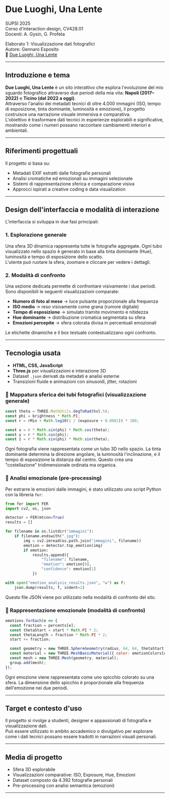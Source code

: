 # Due Luoghi, Una Lente

SUPSI 2025\
Corso d'interaction design, CV428.01\
Docenti: A. Gysin, G. Profeta

Elaborato 1: Visualizzazione dati fotografici\
Autore: Gennaro Esposito\
🔗 [Due Luoghi, Una Lente]([INSERISCI_LINK_GITHUB_PAGES](https://gennespo.github.io/Me_Myself_and_AI/))

---

## Introduzione e tema

**Due Luoghi, Una Lente** è un sito interattivo che esplora l'evoluzione del mio sguardo fotografico attraverso due periodi della mia vita: **Napoli (2017–2022)** e **Ticino (dal 2022 a oggi)**.\
Attraverso l'analisi dei metadati tecnici di oltre 4.000 immagini (ISO, tempo di esposizione, tinta dominante, luminosità e emozione), il progetto costruisce una narrazione visuale immersiva e comparativa.\
L'obiettivo è trasformare dati tecnici in esperienze esplorabili e significative, mostrando come i numeri possano raccontare cambiamenti interiori e ambientali.

---

## Riferimenti progettuali

Il progetto si basa su:

- Metadati EXIF estratti dalle fotografie personali
- Analisi cromatiche ed emozionali su immagini selezionate
- Sistemi di rappresentazione sferica e comparazione visiva
- Approcci ispirati a creative coding e data visualization

---

## Design dell'interfaccia e modalità di interazione

L'interfaccia si sviluppa in due fasi principali:

### 1. **Esplorazione generale**

Una sfera 3D dinamica rappresenta tutte le fotografie aggregate. Ogni tubo visualizzato nello spazio è generato in base alla tinta dominante (Hue), luminosità e tempo di esposizione dello scatto.\
L'utente può ruotare la sfera, zoomare e cliccare per vedere i dettagli.

### 2. **Modalità di confronto**

Una sezione dedicata permette di confrontare visivamente i due periodi. Sono disponibili le seguenti visualizzazioni comparate:

- **Numero di foto al mese** → luce pulsante proporzionale alla frequenza
- **ISO medio** → reso visivamente come grana (rumore digitale)
- **Tempo di esposizione** → simulato tramite movimento e nitidezza
- **Hue dominante** → distribuzione cromatica segmentata su sfera
- **Emozioni percepite** → sfera colorata divisa in percentuali emozionali

Le etichette dinamiche e il box testuale contestualizzano ogni confronto.

---

## Tecnologia usata

- **HTML, CSS, JavaScript**
- **Three.js** per visualizzazioni e interazione 3D
- Dataset `.json` derivati da metadati e analisi esterne
- Transizioni fluide e animazioni con sinusoidi, jitter, rotazioni

### 📌 Mappatura sferica dei tubi fotografici (visualizzazione generale)

```js
const theta = THREE.MathUtils.degToRad(hsl.h);
const phi = brightness * Math.PI;
const r = rMin + Math.log10(1 / (exposure + 0.0001)) * 100;

const x = r * Math.sin(phi) * Math.cos(theta);
const y = r * Math.cos(phi);
const z = r * Math.sin(phi) * Math.sin(theta);
```

Ogni fotografia viene rappresentata come un tubo 3D nello spazio. La tinta dominante determina la direzione angolare, la luminosità l'inclinazione, e il tempo di esposizione la distanza dal centro. Questo crea una "costellazione" tridimensionale ordinata ma organica.

### 🔢 Analisi emozionale (pre-processing)

Per estrarre le emozioni dalle immagini, è stato utilizzato uno script Python con la libreria `fer`:

```python
from fer import FER
import cv2, os, json

detector = FER(mtcnn=True)
results = []

for filename in os.listdir("immagini"):
    if filename.endswith(".jpg"):
        img = cv2.imread(os.path.join("immagini", filename))
        emotion = detector.top_emotion(img)
        if emotion:
            results.append({
                "filename": filename,
                "emotion": emotion[0],
                "confidence": emotion[1]
            })

with open("emotion_analysis_results.json", "w") as f:
    json.dump(results, f, indent=2)
```

Questo file JSON viene poi utilizzato nella modalità di confronto del sito.

### 🎩 Rappresentazione emozionale (modalità di confronto)

```js
emotions.forEach(e => {
  const fraction = percents[e];
  const thetaStart = start * Math.PI * 2;
  const thetaLength = fraction * Math.PI * 2;
  start += fraction;

  const geometry = new THREE.SphereGeometry(radius, 64, 64, thetaStart, thetaLength, 0, Math.PI);
  const material = new THREE.MeshBasicMaterial({ color: emotionColors[e] });
  const mesh = new THREE.Mesh(geometry, material);
  group.add(mesh);
});
```

Ogni emozione viene rappresentata come uno spicchio colorato su una sfera. La dimensione dello spicchio è proporzionale alla frequenza dell'emozione nei due periodi.

---

## Target e contesto d'uso

Il progetto si rivolge a studenti, designer e appassionati di fotografia e visualizzazione dati.\
Può essere utilizzato in ambito accademico o divulgativo per esplorare come i dati tecnici possano essere tradotti in narrazioni visuali personali.

---

## Media di progetto

- Sfera 3D esplorabile
- Visualizzazioni comparative: ISO, Exposure, Hue, Emozioni
- Dataset composto da 4.392 fotografie personali
- Pre-processing con analisi semantica (emozioni)

---


